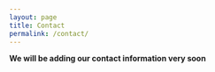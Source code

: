 ```yaml
---
layout: page
title: Contact
permalink: /contact/
---
```



**We will be adding our contact information very soon**
